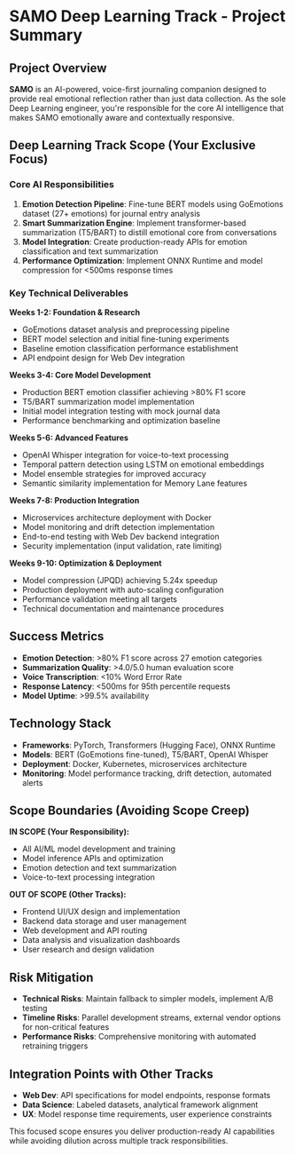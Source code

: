 # SAMO Deep Learning Track - Project Summary

## Project Overview
**SAMO** is an AI-powered, voice-first journaling companion designed to provide real emotional reflection rather than just data collection. As the sole Deep Learning engineer, you're responsible for the core AI intelligence that makes SAMO emotionally aware and contextually responsive.

## Deep Learning Track Scope (Your Exclusive Focus)

### Core AI Responsibilities
1. **Emotion Detection Pipeline**: Fine-tune BERT models using GoEmotions dataset (27+ emotions) for journal entry analysis
2. **Smart Summarization Engine**: Implement transformer-based summarization (T5/BART) to distill emotional core from conversations
3. **Model Integration**: Create production-ready APIs for emotion classification and text summarization
4. **Performance Optimization**: Implement ONNX Runtime and model compression for <500ms response times

### Key Technical Deliverables

**Weeks 1-2: Foundation & Research**
- GoEmotions dataset analysis and preprocessing pipeline
- BERT model selection and initial fine-tuning experiments
- Baseline emotion classification performance establishment
- API endpoint design for Web Dev integration

**Weeks 3-4: Core Model Development**
- Production BERT emotion classifier achieving >80% F1 score
- T5/BART summarization model implementation
- Initial model integration testing with mock journal data
- Performance benchmarking and optimization baseline

**Weeks 5-6: Advanced Features**
- OpenAI Whisper integration for voice-to-text processing
- Temporal pattern detection using LSTM on emotional embeddings
- Model ensemble strategies for improved accuracy
- Semantic similarity implementation for Memory Lane features

**Weeks 7-8: Production Integration**
- Microservices architecture deployment with Docker
- Model monitoring and drift detection implementation
- End-to-end testing with Web Dev backend integration
- Security implementation (input validation, rate limiting)

**Weeks 9-10: Optimization & Deployment**
- Model compression (JPQD) achieving 5.24x speedup
- Production deployment with auto-scaling configuration
- Performance validation meeting all targets
- Technical documentation and maintenance procedures

## Success Metrics
- **Emotion Detection**: >80% F1 score across 27 emotion categories
- **Summarization Quality**: >4.0/5.0 human evaluation score
- **Voice Transcription**: <10% Word Error Rate
- **Response Latency**: <500ms for 95th percentile requests
- **Model Uptime**: >99.5% availability

## Technology Stack
- **Frameworks**: PyTorch, Transformers (Hugging Face), ONNX Runtime
- **Models**: BERT (GoEmotions fine-tuned), T5/BART, OpenAI Whisper
- **Deployment**: Docker, Kubernetes, microservices architecture
- **Monitoring**: Model performance tracking, drift detection, automated alerts

## Scope Boundaries (Avoiding Scope Creep)
**IN SCOPE (Your Responsibility):**
- All AI/ML model development and training
- Model inference APIs and optimization
- Emotion detection and text summarization
- Voice-to-text processing integration

**OUT OF SCOPE (Other Tracks):**
- Frontend UI/UX design and implementation
- Backend data storage and user management
- Web development and API routing
- Data analysis and visualization dashboards
- User research and design validation

## Risk Mitigation
- **Technical Risks**: Maintain fallback to simpler models, implement A/B testing
- **Timeline Risks**: Parallel development streams, external vendor options for non-critical features
- **Performance Risks**: Comprehensive monitoring with automated retraining triggers

## Integration Points with Other Tracks
- **Web Dev**: API specifications for model endpoints, response formats
- **Data Science**: Labeled datasets, analytical framework alignment
- **UX**: Model response time requirements, user experience constraints

This focused scope ensures you deliver production-ready AI capabilities while avoiding dilution across multiple track responsibilities.
